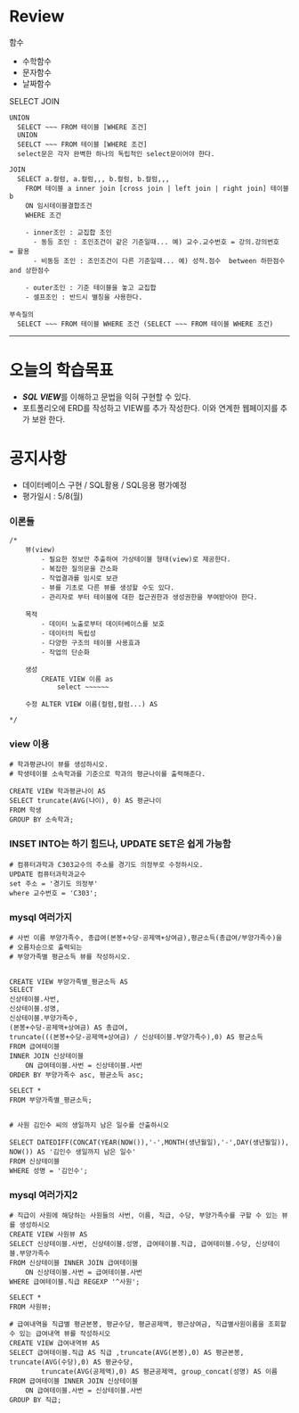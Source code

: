 # Review

함수
- 수학함수
- 문자함수
- 날짜함수

SELECT JOIN
```
UNION
  SELECT ~~~ FROM 테이블 [WHERE 조건]
  UNION
  SEELCT ~~~ FROM 테이블 [WHERE 조건]
  select문은 각자 완벽한 하나의 독립적인 select문이어야 한다.
  
JOIN
  SELECT a.컬럼, a.컬럼,,, b.컬럼, b.컬럼,,,
    FROM 테이블 a inner join [cross join | left join | right join] 테이블 b
    ON 임시테이블결합조건
    WHERE 조건
    
    - inner조인 : 교집합 조인
      - 동등 조인 : 조인조건이 같은 기준일때... 예) 교수.교수번호 = 강의.강의번호  = 활용
      - 비동등 조인 : 조인조건이 다른 기준일때... 예) 성적.점수  between 하한점수 and 상한점수
      
    - outer조인 : 기준 테이블을 놓고 교집합
    - 셀프조인 : 반드시 별칭을 사용한다.
    
부속질의
  SELECT ~~~ FROM 테이블 WHERE 조건 (SELECT ~~~ FROM 테이블 WHERE 조건)

```


-----------------------------------------------------------------------------------------------

# 오늘의 학습목표
- ***SQL VIEW***를 이해하고 문법을 익혀 구현할 수 있다.
- 포트폴리오에 ERD를 작성하고 VIEW를 추가 작성한다. 이와 연계한 웹페이지를 추가 보완 한다.

# 공지사항
- 데이터베이스 구현 / SQL활용 / SQL응용 평가예정
- 평가일시 : 5/8(월)

### 이론들
```mysql
/*
	뷰(view)
		- 필요한 정보만 추출하여 가상테이블 형태(view)로 제공한다.
        - 복잡한 질의문을 간소화
        - 작업결과를 임시로 보관
        - 뷰를 기초로 다른 뷰를 생성할 수도 있다.
        - 관리자로 부터 테이블에 대한 접근권한과 생성권한을 부여받아야 한다.
        
	목적
		- 데이터 노출로부터 데이터베이스를 보호
        - 데이터의 독립성
        - 다양한 구조의 테이블 사용효과
        - 작업의 단순화
        
	생성
		CREATE VIEW 이름 as
			select ~~~~~~
            
	수정 ALTER VIEW 이름(컬럼,컬럼...) AS
    
*/
```


### view 이용
```mysql
# 학과평균나이 뷰를 생성하시오.
# 학생테이블 소속학과를 기준으로 학과의 평균나이를 출력해준다.

CREATE VIEW 학과평균나이 AS
SELECT truncate(AVG(나이), 0) AS 평균나이
FROM 학생
GROUP BY 소속학과;
```

### INSET INTO는 하기 힘드나, UPDATE SET은 쉽게 가능함
```mysql
# 컴퓨터과학과 C303교수의 주소를 경기도 의정부로 수정하시오.
UPDATE 컴퓨터과학과교수
set 주소 = '경기도 의정부'
where 교수번호 = 'C303';
```

### mysql 여러가지
```mysql
# 사번 이름 부양가족수, 총급여(본봉+수당-공제액+상여금),평균소득(총급여/부양가족수)을 
# 오름차순으로 출력되는
# 부양가족별 평균소득 뷰를 작성하시오.


CREATE VIEW 부양가족별_평균소득 AS
SELECT 
신상테이블.사번,
신상테이블.성명,
신상테이블.부양가족수,
(본봉+수당-공제액+상여금) AS 총급여,
truncate(((본봉+수당-공제액+상여금) / 신상테이블.부양가족수),0) AS 평균소득
FROM 급여테이블
INNER JOIN 신상테이블
	ON 급여테이블.사번 = 신상테이블.사번
ORDER BY 부양가족수 asc, 평균소득 asc;

SELECT *
FROM 부양가족별_평균소득;


# 사원 김인수 씨의 생일까지 남은 일수를 산출하시오

SELECT DATEDIFF(CONCAT(YEAR(NOW()),'-',MONTH(생년월일),'-',DAY(생년월일)), NOW()) AS '김인수 생일까지 남은 일수'
FROM 신상테이블
WHERE 성명 = '김인수';
```

### mysql 여러가지2
```mysql
# 직급이 사원에 해당하는 사원들의 사번, 이름, 직급, 수당, 부양가족수를 구할 수 있는 뷰를 생성하시오
CREATE VIEW 사원뷰 AS
SELECT 신상테이블.사번, 신상테이블.성명, 급여테이블.직급, 급여테이블.수당, 신상테이블.부양가족수
FROM 신상테이블 INNER JOIN 급여테이블
	ON 신상테이블.사번 = 급여테이블.사번
WHERE 급여테이블.직급 REGEXP '^사원';

SELECT *
FROM 사원뷰;

# 급여내역을 직급별 평균본봉, 평균수당, 평균공제액, 평근상여금, 직급별사원이름을 조회할 수 있는 급여내역 뷰를 작성하시오
CREATE VIEW 급여내역뷰 AS
SELECT 급여테이블.직급 AS 직급 ,truncate(AVG(본봉),0) AS 평균본봉, truncate(AVG(수당),0) AS 평균수당, 
		truncate(AVG(공제액),0) AS 평균공제액, group_concat(성명) AS 이름
FROM 급여테이블 INNER JOIN 신상테이블
	ON 급여테이블.사번 = 신상테이블.사번
GROUP BY 직급;
```
